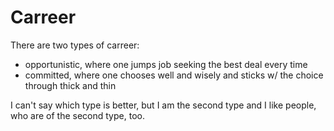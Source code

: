 # Carreer

There are two types of carreer:

* opportunistic, where one jumps job seeking the best deal every time
* committed, where one chooses well and wisely and sticks w/ the choice through thick and thin

I can't say which type is better, but I am the second type and I like people, who are of the second type, too.
